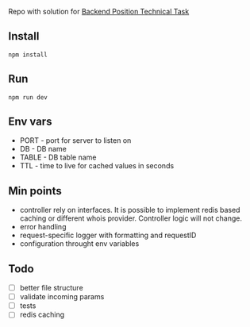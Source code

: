Repo with solution for [Backend Position Technical Task](https://gist.github.com/kami4ka/40ad1f66be45bb37cabdb94f9923d721)

## Install
```
npm install
```

## Run
```
npm run dev
```


## Env vars
- PORT - port for server to listen on
- DB - DB name
- TABLE - DB table name
- TTL - time to live for cached values in seconds

## Min points
- controller rely on interfaces. It is possible to implement redis based caching or different whois provider. Controller logic will not change.
- error handling
- request-specific logger with formatting and requestID
- configuration throught env variables

## Todo
- [ ] better file structure
- [ ] validate incoming params
- [ ] tests
- [ ] redis caching
